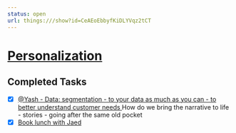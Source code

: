 ```yaml
---
status: open
url: things:///show?id=CeAEoEbbyfKiDLYVqz2tCT
---
```


# [Personalization](things:///show?id=CeAEoEbbyfKiDLYVqz2tCT)

## Completed Tasks

- [x] [@Yash - Data: segmentation - to your data as much as you can - to better understand customer needs ](things:///show?id=WentU6J3P9X3YCTR4VEpn7)
	How do we bring the narrative to life - stories - going after the same old pocket
- [x] [Book lunch with Jaed](things:///show?id=MyVwnRozvFPdSZRebnVvas)
